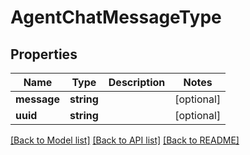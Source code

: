# AgentChatMessageType

## Properties
Name | Type | Description | Notes
------------ | ------------- | ------------- | -------------
**message** | **string** |  | [optional] 
**uuid** | **string** |  | [optional] 

[[Back to Model list]](../README.md#documentation-for-models) [[Back to API list]](../README.md#documentation-for-api-endpoints) [[Back to README]](../README.md)


